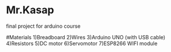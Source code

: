 # Mr.Kasap
final project for arduino course 

#Materials
1)Breadboard
2)Wires
3)Arduino UNO (with USB cable)
4)Resistors
5)DC motor
6)Servomotor
7)ESP8266 WIFI module 
